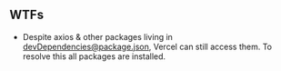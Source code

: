 ## WTFs
- Despite axios & other packages living in devDependencies@package.json, Vercel can still access them. To resolve this all packages are installed.
